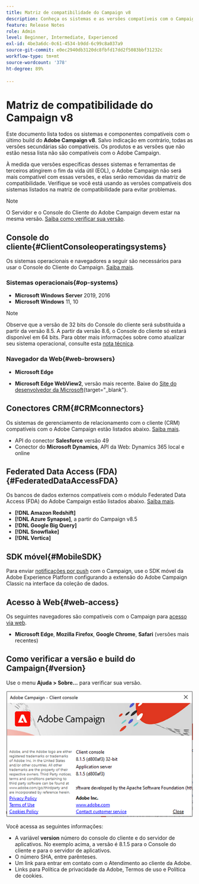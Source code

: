 ```yaml
---
title: Matriz de compatibilidade do Campaign v8
description: Conheça os sistemas e as versões compatíveis com o Campaign v8
feature: Release Notes
role: Admin
level: Beginner, Intermediate, Experienced
exl-id: 4be3a6dc-0c61-4534-b9dd-6c99c8a037a9
source-git-commit: e0ec2940db3120dc8fbfd17dd2f5083bbf31232c
workflow-type: tm+mt
source-wordcount: '378'
ht-degree: 89%

---
```


# Matriz de compatibilidade do Campaign v8

Este documento lista todos os sistemas e componentes compatíveis com o último build do **Adobe Campaign v8**. Salvo indicação em contrário, todas as versões secundárias são compatíveis. Os produtos e as versões que não estão nessa lista não são compatíveis com o Adobe Campaign.

À medida que versões específicas desses sistemas e ferramentas de terceiros atingirem o fim da vida útil (EOL), o Adobe Campaign não será mais compatível com essas versões, e elas serão removidas da matriz de compatibilidade. Verifique se você está usando as versões compatíveis dos sistemas listados na matriz de compatibilidade para evitar problemas.

>[!NOTE]
>
>O Servidor e o Console do Cliente do Adobe Campaign devem estar na mesma versão. [Saiba como verificar sua versão](#version).

## Console do cliente{#ClientConsoleoperatingsystems}

Os sistemas operacionais e navegadores a seguir são necessários para usar o Console do Cliente do Campaign. [Saiba mais](connect.md).

### Sistemas operacionais{#op-systems}

* **Microsoft Windows Server** 2019, 2016
* **Microsoft Windows** 11, 10

>[!NOTE]
>
>Observe que a versão de 32 bits do Console do cliente será substituída a partir da versão 8.5. A partir da versão 8.6, o Console do cliente só estará disponível em 64 bits. Para obter mais informações sobre como atualizar seu sistema operacional, consulte esta [nota técnica](../../technotes/upgrades/console.md).

### Navegador da Web{#web-browsers}

* **Microsoft Edge**

* **Microsoft Edge WebView2**, versão mais recente. Baixe do [Site do desenvolvedor da Microsoft](http://www.adobe.com/go/acc-ms-webview2-runtime-download_br){target="_blank"}.

## Conectores CRM{#CRMconnectors}

Os sistemas de gerenciamento de relacionamento com o cliente (CRM) compatíveis com o Adobe Campaign estão listados abaixo. [Saiba mais](../connect/crm.md).

* API do conector **Salesforce** versão 49
* Conector do **Microsoft Dynamics**, API da Web: Dynamics 365 local e online

## Federated Data Access (FDA){#FederatedDataAccessFDA}

Os bancos de dados externos compatíveis com o módulo Federated Data Access (FDA) do Adobe Campaign estão listados abaixo. [Saiba mais](../connect/fda.md).

* **[!DNL Amazon Redshift]**
* **[!DNL Azure Synapse]**, a partir do Campaign v8.5
* **[!DNL Google Big Query]**
* **[!DNL Snowflake]**
* **[!DNL Vertica]**

## SDK móvel{#MobileSDK}

Para enviar [notificações por push](../send/push.md) com o Campaign, use o SDK móvel da Adobe Experience Platform configurando a extensão do Adobe Campaign Classic na interface da coleção de dados.


## Acesso à Web{#web-access}

Os seguintes navegadores são compatíveis com o Campaign para [acesso via web](connect.md#web-access).

* **Microsoft Edge**, **Mozilla Firefox**, **Google Chrome**, **Safari** (versões mais recentes)

## Como verificar a versão e build do Campaign{#version}

Use o menu **Ajuda > Sobre...** para verificar sua versão.

![](assets/ac-version.png)

Você acessa as seguintes informações:

* A variável **version** número do console do cliente e do servidor de aplicativos. No exemplo acima, a versão é 8.1.5 para o Console do cliente e para o servidor de aplicativos.
* O número SHA, entre parênteses.
* Um link para entrar em contato com o Atendimento ao cliente da Adobe.
* Links para Política de privacidade da Adobe, Termos de uso e Política de cookies.
